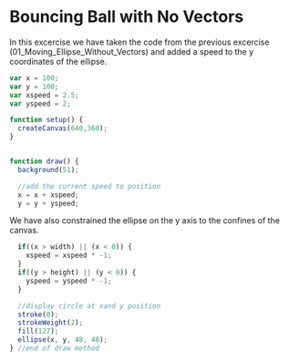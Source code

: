 # Bouncing Ball with No Vectors

In this excercise we have taken the code from the previous excercise (01_Moving_Ellipse_Without_Vectors) and added a speed to the y coordinates of the ellipse.

```js
var x = 100;
var y = 100;
var xspeed = 2.5;
var yspeed = 2;

function setup() {
  createCanvas(640,360); 
}


function draw() {
  background(51);

  //add the current speed to position
  x = x + xspeed;
  y = y + yspeed;
```

We have also constrained the ellipse on the y axis to the confines of the canvas.

```js
  if((x > width) || (x < 0)) {
    xspeed = xspeed * -1;
  }
  if((y > height) || (y < 0)) {
    yspeed = yspeed * -1;
  }

  //display circle at xand y position
  stroke(0);
  strokeWeight(2);
  fill(127);
  ellipse(x, y, 48, 48);
} //end of draw method
```